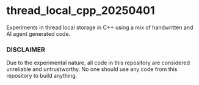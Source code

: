 # thread_local_cpp_20250401
Experiments in thread local storage in C++ using a mix of handwritten and
AI agent generated code.

### DISCLAIMER

Due to the experimental nature, all code in this repository are considered
unreliable and untrustworthy. No one should use any code from this repository
to build anything.
